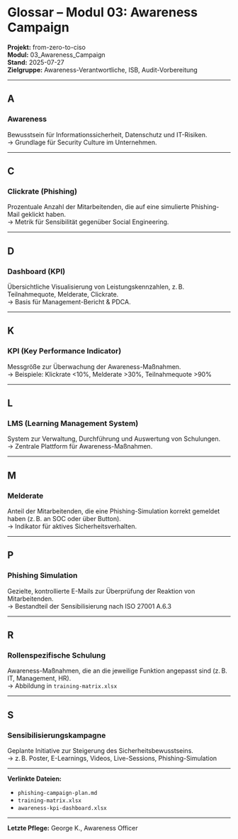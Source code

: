 # Glossar – Modul 03: Awareness Campaign  
**Projekt:** from-zero-to-ciso  
**Modul:** 03_Awareness_Campaign  
**Stand:** 2025-07-27  
**Zielgruppe:** Awareness-Verantwortliche, ISB, Audit-Vorbereitung  

---

## A

### Awareness
Bewusstsein für Informationssicherheit, Datenschutz und IT-Risiken.  
→ Grundlage für Security Culture im Unternehmen.

---

## C

### Clickrate (Phishing)
Prozentuale Anzahl der Mitarbeitenden, die auf eine simulierte Phishing-Mail geklickt haben.  
→ Metrik für Sensibilität gegenüber Social Engineering.

---

## D

### Dashboard (KPI)
Übersichtliche Visualisierung von Leistungskennzahlen, z. B. Teilnahmequote, Melderate, Clickrate.  
→ Basis für Management-Bericht & PDCA.

---

## K

### KPI (Key Performance Indicator)
Messgröße zur Überwachung der Awareness-Maßnahmen.  
→ Beispiele: Klickrate <10%, Melderate >30%, Teilnahmequote >90%

---

## L

### LMS (Learning Management System)
System zur Verwaltung, Durchführung und Auswertung von Schulungen.  
→ Zentrale Plattform für Awareness-Maßnahmen.

---

## M

### Melderate
Anteil der Mitarbeitenden, die eine Phishing-Simulation korrekt gemeldet haben (z. B. an SOC oder über Button).  
→ Indikator für aktives Sicherheitsverhalten.

---

## P

### Phishing Simulation
Gezielte, kontrollierte E-Mails zur Überprüfung der Reaktion von Mitarbeitenden.  
→ Bestandteil der Sensibilisierung nach ISO 27001 A.6.3

---

## R

### Rollenspezifische Schulung
Awareness-Maßnahmen, die an die jeweilige Funktion angepasst sind (z. B. IT, Management, HR).  
→ Abbildung in `training-matrix.xlsx`

---

## S

### Sensibilisierungskampagne
Geplante Initiative zur Steigerung des Sicherheitsbewusstseins.  
→ z. B. Poster, E-Learnings, Videos, Live-Sessions, Phishing-Simulation

---

**Verlinkte Dateien:**  
- `phishing-campaign-plan.md`  
- `training-matrix.xlsx`  
- `awareness-kpi-dashboard.xlsx`  

---

**Letzte Pflege:** George K., Awareness Officer  
